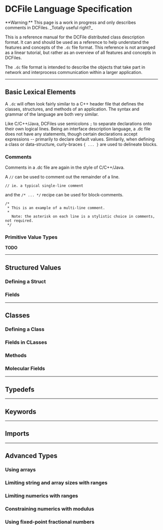 DCFile Language Specification
=============================

<p class="alert alert-warning">
  **Warning:** This page is a work in progress and only describes comments in DCFiles.
  _Totally useful right?_
</p>

This is a reference manual for the DCFile distributed class description format.
It can and should be used as a reference to help understand the features and
concepts of the `.dc` file format. This reference is not arranged as a linear
tutorial, but rather as an overview of all features and concepts in DCFiles.

The `.dc` file format is intended to describe the objects that take part in
network and interprocess communication within a larger application.


--------------------------------------------------------------------------------


## Basic Lexical Elements

A `.dc` will often look fairly similar to a C++ header file that defines the
classes, structures, and methods of an application. The syntax and grammar of
the language are both very similar.

Like C/C++/Java, DCFiles use semicolons `;` to separate declarations onto their
own logical lines. Being an interface description language, a .dc file does not
have any statements, though certain declarations accept expressions -- primarily
to declare default values. Similarily, when defining a class or data-structure,
curly-braces `{ ... }` are used to delineate blocks.

### Comments

Comments in a .dc file are again in the style of C/C++/Java.

A `//` can be used to comment out the remainder of a line.

```dcf
// ie. a typical single-line comment
```

and the `/* ... */` recipe can be used for block-comments.

```dcf
/*
 * This is an example of a multi-line comment.
 *
   Note: the asterisk on each line is a stylistic choice in comments, not required.
 */
```

### Primitive Value Types

**TODO**


--------------------------------------------------------------------------------


## Structured Values

### Defining a Struct

### Fields


--------------------------------------------------------------------------------


## Classes

### Defining a Class

### Fields in CLasses

### Methods

### Molecular Fields


--------------------------------------------------------------------------------


## Typedefs


--------------------------------------------------------------------------------


## Keywords


--------------------------------------------------------------------------------


## Imports


--------------------------------------------------------------------------------


## Advanced Types

### Using arrays

### Limiting string and array sizes with ranges

### Limiting numerics with ranges

### Constraining numerics with modulus

### Using fixed-point fractional numbers
